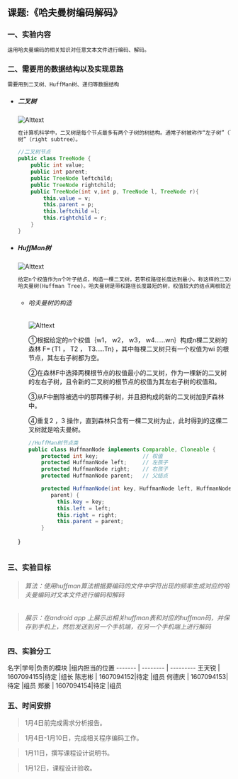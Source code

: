 ## 课题:《哈夫曼树编码解码》

### 一、实验内容

  ```txt
  运用哈夫曼编码的相关知识对任意文本文件进行编码、解码。
  ```

### 二、需要用的数据结构以及实现思路

  ```txt
  需要用到二叉树、HuffMan树、递归等数据结构
  ```
* ##### 二叉树

  ![Alttext](https://gss2.bdstatic.com/9fo3dSag_xI4khGkpoWK1HF6hhy/baike/c0%3Dbaike80%2C5%2C5%2C80%2C26/sign=4c929ad3fe1f4134f43a0d2c4476feaf/b999a9014c086e06f719387b01087bf40ad1cb49.jpg)

  ```txt
  在计算机科学中，二叉树是每个节点最多有两个子树的树结构。通常子树被称作“左子树”（left subtree）和“右子
  树”（right subtree）。
  ```

  ```java
  //二叉树节点
  public class TreeNode {
      public int value;
      public int parent;
      public TreeNode leftchild;
      public TreeNode rightchild;
      public TreeNode(int v,int p, TreeNode l, TreeNode r){
          this.value = v;
          this.parent = p;
          this.leftchild =l;
          this.rightchild = r;
      }
  }
  ```
* ##### HuffMan树

  ![Alttext](https://gss1.bdstatic.com/9vo3dSag_xI4khGkpoWK1HF6hhy/baike/c0%3Dbaike92%2C5%2C5%2C92%2C30/sign=5adc683524dda3cc1fe9b07260805264/5366d0160924ab1886c1109d3ffae6cd7a890b40.jpg)

  ```txt
  给定n个权值作为n个叶子结点，构造一棵二叉树，若带权路径长度达到最小，称这样的二叉树为最优二叉树，也称为
  哈夫曼树(Huffman Tree)。哈夫曼树是带权路径长度最短的树，权值较大的结点离根较近
  ```
  * ###### 哈夫曼树的构造

    ![Alttext](http://see.xidian.edu.cn/cpp/uploads/allimg/120223/1-120223213KW27.jpg)

    ①根据给定的n个权值｛w1， w2， w3， w4......wn｝构成n棵二叉树的森林 F=｛T1 ， T2 ， T3.....Tn｝，其中每棵二叉树只有一个权值为wi 的根节点，其左右子树都为空。

    ②在森林F中选择两棵根节点的权值最小的二叉树，作为一棵新的二叉树的左右子树，且令新的二叉树的根节点的权值为其左右子树的权值和。

    ③从F中删除被选中的那两棵子树，并且把构成的新的二叉树加到F森林中。

    ④重复2 ，3 操作，直到森林只含有一棵二叉树为止，此时得到的这棵二叉树就是哈夫曼树。

    ```java
    //HuffMan树节点类
    public class HuffmanNode implements Comparable, Cloneable {
        protected int key;              // 权值
        protected HuffmanNode left;     // 左孩子
        protected HuffmanNode right;    // 右孩子
        protected HuffmanNode parent;   // 父结点

        protected HuffmanNode(int key, HuffmanNode left, HuffmanNode right, HuffmanNode
           parent) {
             this.key = key;
             this.left = left;
             this.right = right;
             this.parent = parent;
        }
   }
   ```

### 三、实验目标

>  ###### 算法：使用huffman算法根据要编码的文件中字符出现的频率生成对应的哈夫曼编码对文本文件进行编码和解码

>  ###### 展示：在android app 上展示出相关huffman表和对应的huffman码，并保存到手机上，然后发送到另一个手机端，在另一个手机端上进行解码

### 四、实验分工

名字|学号|负责的模块 |组内担当的位置
------- | -------- | ---------
王天锐 | 1607094155|待定 |组长
陈志彬 | 1607094152|待定 |组员
何德庆 | 1607094153|待定 |组员
郑豪 | 1607094154|待定 |组员

### 五、时间安排

>1月4日前完成需求分析报告。

>1月4日-1月10日，完成相关程序编码工作。

>1月11日，撰写课程设计说明书。

>1月12日，课程设计验收。
